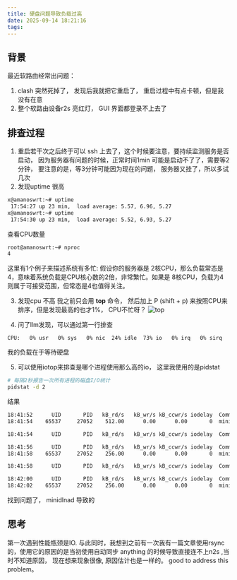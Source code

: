 ```yaml
---
title: 硬盘问题导致负载过高
date: 2025-09-14 18:21:16
tags:
---
```


## 背景
最近软路由经常出问题：
1. clash 突然死掉了， 发现后我就把它重启了， 重启过程中有点卡顿，但是我没有在意
2. 整个软路由设备r2s 亮红灯， GUI 界面都登录不上去了


## 排查过程
1. 重启若干次之后终于可以 ssh 上去了，这个时候要注意，要持续监测服务是否启动， 因为服务器有问题的时候，正常时间1min 可能是启动不了了，需要等2分钟， 要注意的是，等3分钟可能因为现在的问题， 服务器又挂了，所以多试几次
2. 发现uptime 很高

```bash
x@amanoswrt:~# uptime
 17:54:27 up 23 min,  load average: 5.57, 6.96, 5.27
x@amanoswrt:~# uptime
 17:54:30 up 23 min,  load average: 5.52, 6.93, 5.27

```
查看CPU数量

```bash
root@amanoswrt:~# nproc
4
```

这里有1个例子来描述系统有多忙:
假设你的服务器是 2核CPU，那么负载常态是4，意味着系统负载是CPU核心数的2倍，非常繁忙。如果是 8核CPU，负载为4则属于可接受范围，但常态是4也值得关注。


3. 发现cpu 不高
我之前只会用 **top** 命令， 然后加上 P (shift + p) 来按照CPU来排序，但是发现最高的也才1%， CPU不忙呀？
![top](images/top.png)


4. 问了llm发现，可以通过第一行排查

```
CPU:   0% usr   0% sys   0% nic  24% idle  73% io   0% irq   0% sirq
```

我的负载在于等待硬盘

5. 可以使用iotop来排查是哪个进程使用那么高的io， 这里我使用的是pidstat
```bash
# 每隔2秒报告一次所有进程的磁盘I/O统计
pidstat -d 2
```

结果
```bash
18:41:52      UID       PID   kB_rd/s   kB_wr/s kB_ccwr/s iodelay  Command
18:41:54    65537     27052    512.00      0.00      0.00       0  minidlnad

18:41:54      UID       PID   kB_rd/s   kB_wr/s kB_ccwr/s iodelay  Command

18:41:56      UID       PID   kB_rd/s   kB_wr/s kB_ccwr/s iodelay  Command
18:41:58    65537     27052    256.00      0.00      0.00       0  minidlnad

18:41:58      UID       PID   kB_rd/s   kB_wr/s kB_ccwr/s iodelay  Command

18:42:00      UID       PID   kB_rd/s   kB_wr/s kB_ccwr/s iodelay  Command
18:42:02    65537     27052    256.00      0.00      0.00       0  minidlnad

```

找到问题了， minidlnad 导致的

## 思考

第一次遇到性能瓶颈是IO. 与此同时，我想到之前有一次我有一篇文章使用rsync 的，使用它的原因的是当初使用自动同步 anything 的时候导致直接连不上n2s ,当时不知道原因， 现在想来现象很像, 原因估计也是一样的。 good to address this problem。


